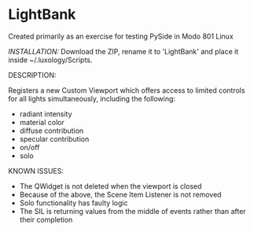 LightBank
=========


Created primarily as an exercise for testing PySide in Modo 801 Linux


*INSTALLATION:*
Download the ZIP, rename it to 'LightBank' and place it inside ~/.luxology/Scripts.




DESCRIPTION:

Registers a new Custom Viewport which offers access to limited controls for all lights simultaneously, including the following:
- radiant intensity
- material color
- diffuse contribution
- specular contribution
- on/off
- solo



KNOWN ISSUES:

- The QWidget is not deleted when the viewport is closed
- Because of the above, the Scene Item Listener is not removed
- Solo functionality has faulty logic
- The SIL is returning values from the middle of events rather than after their completion
